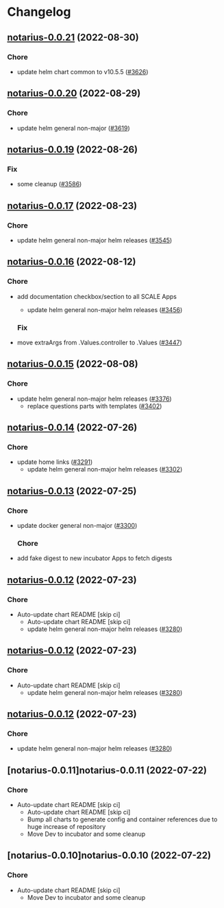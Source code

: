 # Changelog



## [notarius-0.0.21](https://github.com/truecharts/charts/compare/notarius-0.0.20...notarius-0.0.21) (2022-08-30)

### Chore

- update helm chart common to v10.5.5 ([#3626](https://github.com/truecharts/charts/issues/3626))




## [notarius-0.0.20](https://github.com/truecharts/charts/compare/notarius-0.0.19...notarius-0.0.20) (2022-08-29)

### Chore

- update helm general non-major ([#3619](https://github.com/truecharts/charts/issues/3619))




## [notarius-0.0.19](https://github.com/truecharts/charts/compare/notarius-0.0.17...notarius-0.0.19) (2022-08-26)

### Fix

- some cleanup ([#3586](https://github.com/truecharts/charts/issues/3586))




## [notarius-0.0.17](https://github.com/truecharts/charts/compare/notarius-0.0.16...notarius-0.0.17) (2022-08-23)

### Chore

- update helm general non-major helm releases ([#3545](https://github.com/truecharts/charts/issues/3545))




## [notarius-0.0.16](https://github.com/truecharts/charts/compare/notarius-0.0.15...notarius-0.0.16) (2022-08-12)

### Chore

- add documentation checkbox/section to all SCALE Apps
  - update helm general non-major helm releases ([#3456](https://github.com/truecharts/charts/issues/3456))

  ### Fix

- move extraArgs from .Values.controller to .Values ([#3447](https://github.com/truecharts/charts/issues/3447))




## [notarius-0.0.15](https://github.com/truecharts/charts/compare/notarius-0.0.14...notarius-0.0.15) (2022-08-08)

### Chore

- update helm general non-major helm releases ([#3376](https://github.com/truecharts/charts/issues/3376))
  - replace questions parts with templates ([#3402](https://github.com/truecharts/charts/issues/3402))




## [notarius-0.0.14](https://github.com/truecharts/apps/compare/notarius-0.0.13...notarius-0.0.14) (2022-07-26)

### Chore

- update home links ([#3291](https://github.com/truecharts/apps/issues/3291))
  - update helm general non-major helm releases ([#3302](https://github.com/truecharts/apps/issues/3302))




## [notarius-0.0.13](https://github.com/truecharts/apps/compare/notarius-0.0.12...notarius-0.0.13) (2022-07-25)

### Chore

- update docker general non-major ([#3300](https://github.com/truecharts/apps/issues/3300))

  ### Chore

- add fake digest to new incubator Apps to fetch digests




## [notarius-0.0.12](https://github.com/truecharts/apps/compare/notarius-0.0.11...notarius-0.0.12) (2022-07-23)

### Chore

- Auto-update chart README [skip ci]
  - Auto-update chart README [skip ci]
  - update helm general non-major helm releases ([#3280](https://github.com/truecharts/apps/issues/3280))




## [notarius-0.0.12](https://github.com/truecharts/apps/compare/notarius-0.0.11...notarius-0.0.12) (2022-07-23)

### Chore

- Auto-update chart README [skip ci]
  - update helm general non-major helm releases ([#3280](https://github.com/truecharts/apps/issues/3280))




## [notarius-0.0.12](https://github.com/truecharts/apps/compare/notarius-0.0.11...notarius-0.0.12) (2022-07-23)

### Chore

- update helm general non-major helm releases ([#3280](https://github.com/truecharts/apps/issues/3280))




## [notarius-0.0.11]notarius-0.0.11 (2022-07-22)

### Chore

- Auto-update chart README [skip ci]
  - Auto-update chart README [skip ci]
  - Bump all charts to generate config and container references due to huge increase of repository
  - Move Dev to incubator and some cleanup




## [notarius-0.0.10]notarius-0.0.10 (2022-07-22)

### Chore

- Auto-update chart README [skip ci]
  - Move Dev to incubator and some cleanup
